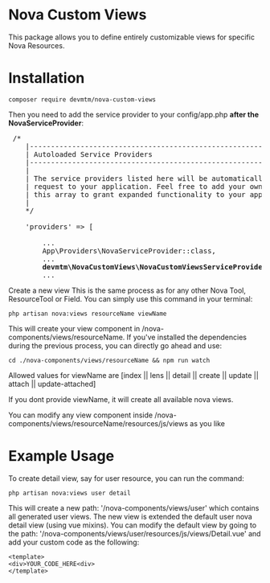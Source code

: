 
# Nova Custom Views
This package allows you to define entirely customizable views for specific Nova Resources.

# Installation 

```
composer require devmtm/nova-custom-views
```

Then you need to add the service provider to your config/app.php **after the NovaServiceProvider**:

<pre>
 /*
    |--------------------------------------------------------------------------
    | Autoloaded Service Providers
    |--------------------------------------------------------------------------
    |
    | The service providers listed here will be automatically loaded on the
    | request to your application. Feel free to add your own services to
    | this array to grant expanded functionality to your applications.
    |
    */

    'providers' => [

        ...
        App\Providers\NovaServiceProvider::class,
        ...
        <b>devmtm\NovaCustomViews\NovaCustomViewsServiceProvider::class,</b>
        ...
</pre>


Create a new view 
This is the same process as for any other Nova Tool, ResourceTool or Field. You can simply use this command in your terminal:

```
php artisan nova:views resourceName viewName
```

This will create your view component in /nova-components/views/resourceName. If you've installed the dependencies during the previous process, you can directly go ahead and use:

```
cd ./nova-components/views/resourceName && npm run watch
```

Allowed values for viewName are [index || lens || detail || create || update || attach || update-attached]

If you dont provide viewName, it will create all available nova views.

You can modify any view component inside /nova-components/views/resourceName/resources/js/views as you like

# Example Usage
To create detail view, say for user resource, you can run the command:
```
php artisan nova:views user detail
```
This will create a new path: '/nova-components/views/user' which contains all generated user views.
The new view is extended the default user nova detail view (using  vue mixins). 
You can modify the default view by going to the path: '/nova-components/views/user/resources/js/views/Detail.vue' and add your custom code as the following:
```
<template>
<div>YOUR_CODE_HERE<div>
</template>
```
